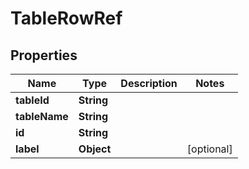

# TableRowRef


## Properties

| Name | Type | Description | Notes |
|------------ | ------------- | ------------- | -------------|
|**tableId** | **String** |  |  |
|**tableName** | **String** |  |  |
|**id** | **String** |  |  |
|**label** | **Object** |  |  [optional] |



